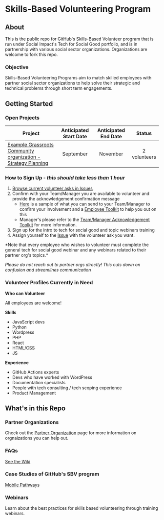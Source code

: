 # Skills-Based Volunteering Program

## About

This is the public repo for GitHub's Skills-Based Volunteer program that is run under Social Impact's Tech for Social Good portfolio, and is in partnership with various social sector organizations. Organizations are welcome to fork this repo.

### Objective
Skills-Based Volunteering Programs aim to match skilled employees with partner social sector organizations to help solve their strategic and technical problems through short term engagements. 

## Getting Started


### Open Projects
|Project   | Anticipated Start Date  | Anticipated End Date   |  Status |
|---|:---:|:---:|:---:| 
|  [Example Grassroots Community organization - Strategy Planning](https://github.com/github/Skills-Based-Volunteering-Public/issues/2)   |  September | November | 2 volunteers |

  
 
### How to Sign Up - _this should take less than 1 hour_
1. [Browse current volunteer asks in Issues](https://github.com/github/Skills-Based-Volunteering-Public/issues)
2. Confirm with your Team/Manager you are available to volunteer and provide the acknowledgement confirmation message
    - [Here](https://github.com/github/Skills-Based-Volunteering-Public/blob/main/Manager%20Acknowledgement/Manager%20Acknowledgement%20Form%20-%20Hubbers%2C%20Skills-based%20Volunteering.md) is a sample of what you can send to your Team/Manager to confirm your involvement and a [Employee Toolkit](https://github.com/github/Skills-Based-Volunteering-Public/blob/main/Manager%20Acknowledgement/Employee%20Toolkit%20on%20requesting%20for%20Manager%20Acknowledgement.md) to help you out on this
    - Manager's please refer to the [Team/Manager Acknowledgement Toolkit](https://github.com/github/SI-skills-based-volunteering/blob/main/Manager%20Acknowledgement/Manager%20Toolkit%20Reviewing%20Acknowledgement%20Requests.md) for more information.
4. Sign up for the intro to tech for social good and topic webinars training
5. Assign yourself to the [Issue](https://github.com/github/Skills-Based-Volunteering-Public/issues) with the volunteer ask you want.

\*Note that every employee who wishes to volunteer must complete the general tech for social good webinar and any webinars related to their partner org's topics.\*

_Please do not reach out to partner orgs directly! This cuts down on confusion and streamlines communication_
### Volunteer Profiles Currently in Need
**Who can Volunteer**

All employees are welcome! 

**Skills**
- JavaScript devs
- Python
- Wordpress
- PHP
- React
- HTML/CSS
- JS

**Experience**
- GitHub Actions experts 
- Devs who have worked with WordPress
- Documentation specialists
- People with tech consulting / tech scoping experience
- Product Management


## What's in this Repo

### Partner Organizations 

Check out the [Partner Organization](https://github.com/github/Skills-Based-Volunteering-Public/tree/main/Partner%20Organizations) page for more information on orgnaizations you can help out.



### FAQs

[See the Wiki](https://github.com/github/SI-skills-based-volunteering/wiki)


### Case Studies of GitHub's SBV program
[Mobile Pathways](https://socialimpact.github.com/insights/Skills-Based-Volunteering-case-study-Data-visualization-with-Mobile-Pathways/)


### Webinars

Learn about the best practices for skills based volunteering through training webinars.

